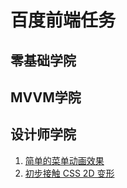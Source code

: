 # 百度前端任务

## 零基础学院

## MVVM学院 

## 设计师学院

1. [简单的菜单动画效果](./design/task_1/index.html)
2. [初步接触 CSS 2D 变形](./design/task_2/index.html)

